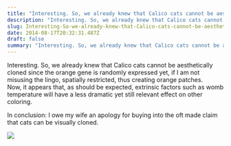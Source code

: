 ```yaml
---
title: "Interesting. So, we already knew that Calico cats cannot be aesthetically cloned since the orange gene..."
description: "Interesting. So, we already knew that Calico cats cannot be aesthetically cloned since the orange gene..."
slug: Interesting-So-we-already-knew-that-Calico-cats-cannot-be-aesthetically-cloned-since-the-orange-gene
date: 2014-08-17T20:32:31.487Z
draft: false
summary: "Interesting. So, we already knew that Calico cats cannot be aesthetically cloned since the orange gene is randomly expressed yet, if I am not misusing the lingo, spatially restricted, thus creating orange patches.<br />Now, it appears that, as should be expected, extrinsic factors such as womb temperature will have a less dramatic yet still relevant effect on other coloring.<br /><br />In conclusion: I owe my wife an apology for buying into the oft made claim that cats can be visually cloned.﻿"
---
```



Interesting. So, we already knew that Calico cats cannot be aesthetically
cloned since the orange gene is randomly expressed yet, if I am not misusing
the lingo, spatially restricted, thus creating orange patches.  
Now, it appears that, as should be expected, extrinsic factors such as womb
temperature will have a less dramatic yet still relevant effect on other
coloring.  
  
In conclusion: I owe my wife an apology for buying into the oft made claim that cats can be visually cloned.

[![](https://i.ytimg.com/vi/RclpeBH9LkY/maxresdefault.jpg)](http://drsophiayin.com/blog/entry/cloning-cats-rainbow-and-cc-prove-that-cloning-wont-resurrect-your-pet)

